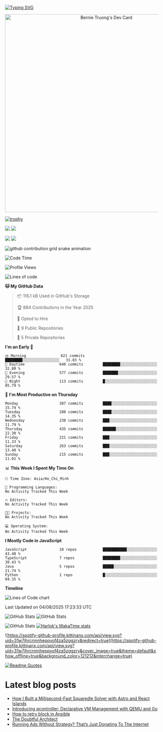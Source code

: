 [![Typing SVG](https://readme-typing-svg.demolab.com?font=Fira+Code&pause=1000&color=F37022&center=true&vCenter=true&random=true&width=435&lines=A+Senior+Student+at+FPT+University;A+Member+of+Japanese+Software+Club;A+Passionate+and+Curiosity+Developer)](https://git.io/typing-svg)

<div align="center">
   <a href="https://app.daily.dev/bernietruong">
      <img src="./devcard.png" width="652" alt="Bernie Truong's Dev Card"/>
   </a>
</div>

[![trophy](https://github-profile-trophy.vercel.app/?username=i-am-truong&theme=buddhism)](https://github.com/ryo-ma/github-profile-trophy)

![](https://raw.githubusercontent.com/i-am-truong/i-am-truong/master/generated/languages.svg#gh-dark-mode-only)
![](https://raw.githubusercontent.com/i-am-truong/i-am-truong/master/generated/overview.svg#gh-dark-mode-only)

![](https://raw.githubusercontent.com/i-am-truong/i-am-truong/master/generated/overview.svg#gh-light-mode-only)
![](https://raw.githubusercontent.com/i-am-truong/i-am-truong/master/generated/languages.svg#gh-light-mode-only)

<picture>
  <source
    media="(prefers-color-scheme: dark)"
    srcset="https://raw.githubusercontent.com/i-am-truong/i-am-truong/output/github-contribution-grid-snake-dark.svg"
  />
  <source
    media="(prefers-color-scheme: light)"
    srcset="https://raw.githubusercontent.com/i-am-truong/i-am-truong/output/github-contribution-grid-snake.svg"
  />
  <img
    alt="github contribution grid snake animation"
    src="https://raw.githubusercontent.com/i-am-truong/i-am-truong/output/github-contribution-grid-snake.svg"
  />
</picture>

<!--START_SECTION:waka-->
![Code Time](http://img.shields.io/badge/Code%20Time-14%20hrs%2031%20mins-blue)

![Profile Views](http://img.shields.io/badge/Profile%20Views-629-blue)

![Lines of code](https://img.shields.io/badge/From%20Hello%20World%20I%27ve%20Written-579.9%20thousand%20lines%20of%20code-blue)

**🐱 My GitHub Data** 

> 📦 116.1 kB Used in GitHub's Storage 
 > 
> 🏆 884 Contributions in the Year 2025
 > 
> 💼 Opted to Hire
 > 
> 📜 9 Public Repositories 
 > 
> 🔑 5 Private Repositories 
 > 
**I'm an Early 🐤** 

```text
🌞 Morning                621 commits         ████████░░░░░░░░░░░░░░░░░   31.83 % 
🌆 Daytime                640 commits         ████████░░░░░░░░░░░░░░░░░   32.80 % 
🌃 Evening                577 commits         ███████░░░░░░░░░░░░░░░░░░   29.57 % 
🌙 Night                  113 commits         █░░░░░░░░░░░░░░░░░░░░░░░░   05.79 % 
```
📅 **I'm Most Productive on Thursday** 

```text
Monday                   307 commits         ████░░░░░░░░░░░░░░░░░░░░░   15.74 % 
Tuesday                  280 commits         ████░░░░░░░░░░░░░░░░░░░░░   14.35 % 
Wednesday                230 commits         ███░░░░░░░░░░░░░░░░░░░░░░   11.79 % 
Thursday                 435 commits         ██████░░░░░░░░░░░░░░░░░░░   22.30 % 
Friday                   221 commits         ███░░░░░░░░░░░░░░░░░░░░░░   11.33 % 
Saturday                 263 commits         ███░░░░░░░░░░░░░░░░░░░░░░   13.48 % 
Sunday                   215 commits         ███░░░░░░░░░░░░░░░░░░░░░░   11.02 % 
```


📊 **This Week I Spent My Time On** 

```text
🕑︎ Time Zone: Asia/Ho_Chi_Minh

💬 Programming Languages: 
No Activity Tracked This Week

🔥 Editors: 
No Activity Tracked This Week

🐱‍💻 Projects: 
No Activity Tracked This Week

💻 Operating System: 
No Activity Tracked This Week
```

**I Mostly Code in JavaScript** 

```text
JavaScript               10 repos            ███████████░░░░░░░░░░░░░░   43.48 % 
TypeScript               7 repos             ████████░░░░░░░░░░░░░░░░░   30.43 % 
Java                     5 repos             █████░░░░░░░░░░░░░░░░░░░░   21.74 % 
Python                   1 repo              █░░░░░░░░░░░░░░░░░░░░░░░░   04.35 % 
```



**Timeline**

![Lines of Code chart](https://raw.githubusercontent.com/i-am-truong/i-am-truong/master/assets/bar_graph.png)


 Last Updated on 04/08/2025 17:23:33 UTC
<!--END_SECTION:waka-->

![GitHub Stats](https://github-readme-stats.vercel.app/api?username=i-am-truong&show=reviews,discussions_started,discussions_answered,prs_merged,prs_merged_percentage&theme=ambient_gradient&rank_icon=percentile&show_icons=true&include_all_commits=true&hide_border=true&count_private=true)
![GitHub Stats](https://streak-stats.demolab.com?user=i-am-truong&theme=ambient_gradient&hide_border=true)

![GitHub Stats](https://github-readme-stats.vercel.app/api/top-langs/?username=i-am-truong&theme=ambient_gradient&show_icons=true&hide_border=true&layout=compact)
[![Harlok's WakaTime stats](https://github-readme-stats.vercel.app/api/wakatime?username=iamtruong&theme=ambient_gradient&layout=compact&custom_title=Bernie%20Truong's%20WakaTime%20Stats)](https://github.com/anuraghazra/github-readme-stats)

![https://spotify-github-profile.kittinanx.com/api/view.svg?uid=31w7jhrcrmnheppvof4za5zggzry&redirect=true](https://spotify-github-profile.kittinanx.com/api/view.svg?uid=31w7jhrcrmnheppvof4za5zggzry&cover_image=true&theme=default&show_offline=true&background_color=121212&interchange=true)

[![Readme Quotes](https://quotes-github-readme.vercel.app/api?type=horizontal&theme=github_blue)](https://github.com/piyushsuthar/github-readme-quotes)


# Latest blog posts
<!-- BLOG-POST-LIST:START -->
- [How I Built a Millisecond-Fast Squaredle Solver with Astro and React Islands](https://dev.to/dearest/how-i-built-a-millisecond-fast-squaredle-solver-with-astro-and-react-islands-26d3)
- [Introducing qcontroller: Declarative VM Management with QEMU and Go](https://dev.to/krjakbrjak/introducing-qcontroller-declarative-vm-management-with-qemu-and-go-1d8m)
- [How to retry block in Ansible](https://dev.to/amarao/how-to-retry-block-in-ansible-2end)
- [The Doubtful Architect](https://dev.to/hatem_zidi/the-doubtful-architect-1b51)
- [Running Ads Without Strategy? That’s Just Donating To The Internet](https://dev.to/reach_firstacademy/running-ads-without-strategy-thats-just-donating-to-the-internet-1n5n)
<!-- BLOG-POST-LIST:END -->

<!-- START gadpp -->
